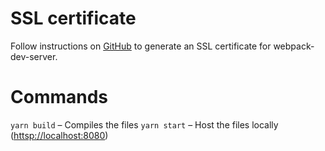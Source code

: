 # SSL certificate

Follow instructions on [GitHub](https://gist.github.com/pgilad/63ddb94e0691eebd502deee207ff62bd) to generate an SSL certificate for webpack-dev-server.

# Commands

`yarn build` – Compiles the files
`yarn start` – Host the files locally ([httsp://localhost:8080](https://localhost:8080))